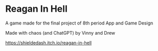 # Reagan In Hell
 A game made for the final project of 8th period App and Game Design
 
 Made with chaos (and ChatGPT) by Vinny and Drew
 
 https://shieldedash.itch.io/reagan-in-hell
